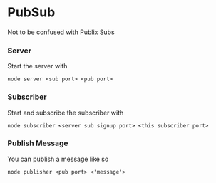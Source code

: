 # PubSub

Not to be confused with Publix Subs

### Server
Start the server with
```
node server <sub port> <pub port>
```

### Subscriber
Start and subscribe the subscriber with
```
node subscriber <server sub signup port> <this subscriber port>
```

### Publish Message
You can publish a message like so
```
node publisher <pub port> <'message'>
```